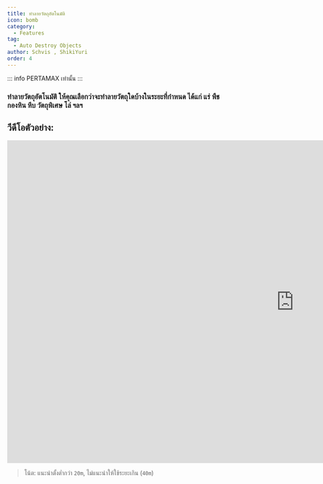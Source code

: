 ```yaml
---
title: ทำลายวัตถุอัตโนมัติ
icon: bomb
category:
  - Features
tag:
  - Auto Destroy Objects
author: Schvis , ShikiYuri 
order: 4
---
```

::: info PERTAMAX เท่านั้น
:::
### ทำลายวัตถุอัตโนมัติ ให้คุณเลือกว่าจะทำลายวัตถุใดบ้างในระยะที่กำหนด ได้แก่ แร่ พืช กองหิน หีบ วัตถุพิเศษ โล่ ฯลฯ

## วีดีโอตัวอย่าง:

<div class="iframe-container"><iframe width="1328" height="747" src="https://www.youtube.com/embed/3ML6s3SR8nE?list=PL5eI1Tb64p56g27qfYk7VuFTz4FK6YrKa" title="Korepi - Auto Destroy" frameborder="0" allow="accelerometer; autoplay; clipboard-write; encrypted-media; gyroscope; picture-in-picture; web-share" referrerpolicy="strict-origin-when-cross-origin" allowfullscreen></iframe></div>

>โน้ต: แนะนำตั้งต่ำกว่า `20m`, ไม่แนะนำให้ใช้ระยะเกิน (`40m`)

